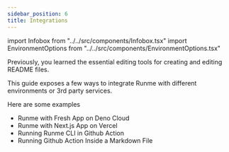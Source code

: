 ```yaml
---
sidebar_position: 6
title: Integrations
---
```


import Infobox from "../../src/components/Infobox.tsx"
import EnvironmentOptions from "../../src/components/EnvironmentOptions.tsx"

Previously, you learned the essential editing tools for creating and editing README files.

This guide exposes a few ways to integrate Runme with different environments or 3rd party services.

Here are some examples 
* Runme with Fresh App on Deno Cloud 
* Runme with Next.js App on Vercel
* Running Runme CLI in Github Action
* Running Github Action Inside a Markdown File
